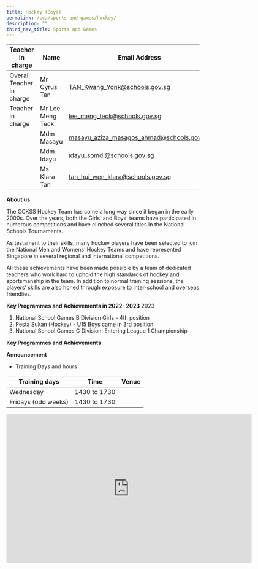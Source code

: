 ```yaml
---
title: Hockey (Boys)
permalink: /cca/sports-and-games/hockey/
description: ""
third_nav_title: Sports and Games
---
```

| Teacher in charge	| Name 	| Email Address 	|
|---	|---	|---	|
| Overall Teacher in charge	| Mr Cyrus Tan	| [TAN_Kwang_Yonk@schools.gov.sg ](mailto:TAN_Kwang_Yonk@schools.gov.sg )	|
| Teacher in charge	| Mr Lee Meng Teck 	| [lee_meng_teck@schools.gov.sg](mailto:lee_meng_teck@schools.gov.sg)	|
| 	| Mdm Masayu 	| [masayu_aziza_masagos_ahmad@schools.gov.sg](mailto:masayu_aziza_masagos_ahmad@schools.gov.sg)	|
| 	| Mdm Idayu	| [idayu_somdi@schools.gov.sg ](mailto:idayu_somdi@schools.gov.sg )	|
| 	| Ms Klara Tan	| [tan_hui_wen_klara@schools.gov.sg](mailto:tan_hui_wen_klara@schools.gov.sg)	|




**About us**

The CCKSS Hockey Team has come a long way since it began in the early 2000s. Over the years, both the Girls’ and Boys’ teams have participated in numerous competitions and have clinched several titles in the National Schools Tournaments.

As testament to their skills, many hockey players have been selected to join the National Men and Womens’ Hockey Teams and have represented Singapore in several regional and international competitions.

All these achievements have been made possible by a team of dedicated teachers who work hard to uphold the high standards of hockey and sportsmanship in the team. In addition to normal training sessions, the players’ skills are also honed through exposure to inter-school and overseas friendlies.


**Key Programmes and Achievements in 2022- 2023**
2023
1. National School Games B Division Girls - 4th position 
2. Pesta Sukan (Hockey) - U15 Boys came in 3rd position
3. National School Games C Division: Entering League 1 Championship



**Key Programmes and Achievements**


**Announcement** 

* Training Days and hours

|Training days	| Time	| Venue	|
|---	|---	|---	|
| Wednesday	| 1430 to 1730 | 	|
| Fridays (odd weeks)	| 1430 to 1730	|	|

<iframe src="https://docs.google.com/presentation/d/e/2PACX-1vS8baARIObk-PoxyX_pwLqYpg86kSJudXApSI6KvevhabcL96PS0AzrqDrIbfTwHA/embed?start=true&amp;loop=true&amp;delayms=3000" frameborder="0" width="640" height="389" allowfullscreen="true"></iframe>
